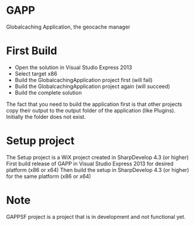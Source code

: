 GAPP
====

Globalcaching Application, the geocache manager


First Build
===========

- Open the solution in Visual Studio Express 2013
- Select target x86
- Build the GlobalcachingApplication project first (will fail)
- Build the GlobalcachingApplication project again (will succeed)
- Build the complete solution

The fact that you need to build the application first is that other projects copy their output to the output folder
of the application (like Plugins). Initially the folder does not exist.


Setup project
=============

The Setup project is a WiX project created in SharpDevelop 4.3 (or higher)
First build release of GAPP in Visual Studio Express 2013 for desired platform (x86 or x64)
Then build the setup in SharpDevelop 4.3 (or higher) for the same platform (x86 or x64)

Note
=============
GAPPSF project is a project that is in development and not functional yet.

